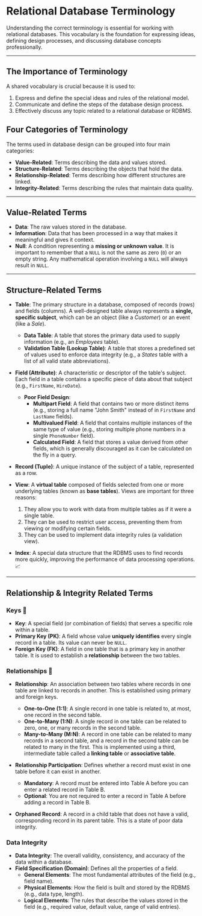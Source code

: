 # Relational Database Terminology

Understanding the correct terminology is essential for working with relational databases. This vocabulary is the foundation for expressing ideas, defining design processes, and discussing database concepts professionally.

***

## The Importance of Terminology

A shared vocabulary is crucial because it is used to:
1.  Express and define the special ideas and rules of the relational model.
2.  Communicate and define the steps of the database design process.
3.  Effectively discuss any topic related to a relational database or RDBMS.

## Four Categories of Terminology

The terms used in database design can be grouped into four main categories:

* **Value-Related**: Terms describing the data and values stored.
* **Structure-Related**: Terms describing the objects that hold the data.
* **Relationship-Related**: Terms describing how different structures are linked.
* **Integrity-Related**: Terms describing the rules that maintain data quality.

***

## Value-Related Terms

* **Data**: The raw values stored in the database.
* **Information**: Data that has been processed in a way that makes it meaningful and gives it context.
* **Null**: A condition representing a **missing or unknown value**. It is important to remember that a `NULL` is not the same as zero (`0`) or an empty string. Any mathematical operation involving a `NULL` will always result in `NULL`.

***

## Structure-Related Terms

* **Table**: The primary structure in a database, composed of records (rows) and fields (columns). A well-designed table always represents a **single, specific subject**, which can be an object (like a *Customer*) or an event (like a *Sale*).
    * **Data Table**: A table that stores the primary data used to supply information (e.g., an *Employees* table).
    * **Validation Table (Lookup Table)**: A table that stores a predefined set of values used to enforce data integrity (e.g., a *States* table with a list of all valid state abbreviations).

* **Field (Attribute)**: A characteristic or descriptor of the table's subject. Each field in a table contains a specific piece of data about that subject (e.g., `FirstName`, `HireDate`).
    * **Poor Field Design**:
        * **Multipart Field**: A field that contains two or more distinct items (e.g., storing a full name "John Smith" instead of in `FirstName` and `LastName` fields).
        * **Multivalued Field**: A field that contains multiple instances of the same type of value (e.g., storing multiple phone numbers in a single `PhoneNumber` field).
        * **Calculated Field**: A field that stores a value derived from other fields, which is generally discouraged as it can be calculated on the fly in a query.

* **Record (Tuple)**: A unique instance of the subject of a table, represented as a row.

* **View**: A **virtual table** composed of fields selected from one or more underlying tables (known as **base tables**). Views are important for three reasons:
    1.  They allow you to work with data from multiple tables as if it were a single table.
    2.  They can be used to restrict user access, preventing them from viewing or modifying certain fields.
    3.  They can be used to implement data integrity rules (a validation view).

* **Index**: A special data structure that the RDBMS uses to find records more quickly, improving the performance of data processing operations. 📈

***

## Relationship & Integrity Related Terms

### Keys 🔑
* **Key**: A special field (or combination of fields) that serves a specific role within a table.
* **Primary Key (PK)**: A field whose value **uniquely identifies** every single record in a table. Its value can never be `NULL`.
* **Foreign Key (FK)**: A field in one table that is a primary key in another table. It is used to establish a **relationship** between the two tables.

### Relationships 🔗
* **Relationship**: An association between two tables where records in one table are linked to records in another. This is established using primary and foreign keys.
    * **One-to-One (1:1)**: A single record in one table is related to, at most, one record in the second table.
    * **One-to-Many (1:N)**: A single record in one table can be related to zero, one, or many records in the second table.
    * **Many-to-Many (M:N)**: A record in one table can be related to many records in a second table, and a record in the second table can be related to many in the first. This is implemented using a third, intermediate table called a **linking table** or **associative table**.

* **Relationship Participation**: Defines whether a record must exist in one table before it can exist in another.
    * **Mandatory**: A record must be entered into Table A before you can enter a related record in Table B.
    * **Optional**: You are not required to enter a record in Table A before adding a record in Table B.

* **Orphaned Record**: A record in a child table that does not have a valid, corresponding record in its parent table. This is a state of poor data integrity.

### Data Integrity
* **Data Integrity**: The overall validity, consistency, and accuracy of the data within a database.
* **Field Specification (Domain)**: Defines all the properties of a field.
    * **General Elements**: The most fundamental attributes of the field (e.g., field name).
    * **Physical Elements**: How the field is built and stored by the RDBMS (e.g., data type, length).
    * **Logical Elements**: The rules that describe the values stored in the field (e.g., required value, default value, range of valid entries).
